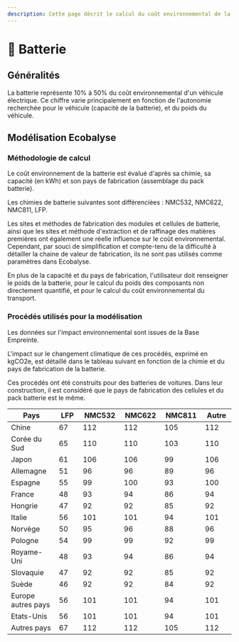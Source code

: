 ```yaml
---
description: Cette page décrit le calcul du coût environnemental de la batterie.
---
```


# 🔋 Batterie

## Généralités

La batterie représente 10% à 50% du coût environnemental d'un véhicule électrique. Ce chiffre varie principalement en fonction de l'autonomie recherchée pour le véhicule (capacité de la batterie), et du poids du véhicule.

## Modélisation Ecobalyse

### Méthodologie de calcul <a href="#methodologie-de-calcul" id="methodologie-de-calcul"></a>

Le coût environnement de la batterie est évalué d'après sa chimie, sa capacité (en kWh) et son pays de fabrication (assemblage du pack batterie).

Les chimies de batterie suivantes sont différenciées : NMC532, NMC622, NMC811, LFP.

Les sites et méthodes de fabrication des modules et cellules de batterie, ainsi que les sites et méthode d'extraction et de raffinage des matières premières ont également une réelle influence sur le coût environnemental. \
Cependant, par souci de simplification et compte-tenu de la difficulté à détailler la chaine de valeur de fabrication, ils ne sont pas utilisés comme paramètres dans Ecobalyse.

En plus de la capacité et du pays de fabrication, l'utilisateur doit renseigner le poids de la batterie, pour le calcul du poids des composants non directement quantifié, et pour le calcul du coût environnemental du transport.

### Procédés utilisés pour la modélisation

Les données sur l'impact environnemental sont issues de la Base Empreinte.

L'impact sur le changement climatique de ces procédés, exprimé en kgCO2e, est détaillé dans le tableau suivant en fonction de la chimie et du pays de fabrication de la batterie.&#x20;

Ces procédés ont été construits pour des batteries de voitures. Dans leur construction, il est considéré que le pays de fabrication des cellules et du pack batterie est le même.

<table><thead><tr><th width="154">Pays</th><th width="84">LFP</th><th width="109">NMC532</th><th width="102">NMC622</th><th width="104">NMC811</th><th width="94">Autre</th></tr></thead><tbody><tr><td>Chine</td><td>67</td><td>112</td><td>112</td><td>105</td><td>112</td></tr><tr><td>Corée du Sud</td><td>65</td><td>110</td><td>110</td><td>103</td><td>110</td></tr><tr><td>Japon </td><td>61</td><td>106</td><td>106</td><td>99</td><td>106</td></tr><tr><td>Allemagne</td><td>51</td><td>96</td><td>96</td><td>89</td><td>96</td></tr><tr><td>Espagne</td><td>55</td><td>99</td><td>100</td><td>93</td><td>100</td></tr><tr><td>France</td><td>48</td><td>93</td><td>94</td><td>86</td><td>94</td></tr><tr><td>Hongrie</td><td>47</td><td>92</td><td>92</td><td>85</td><td>92</td></tr><tr><td>Italie</td><td>56</td><td>101</td><td>101</td><td>94</td><td>101</td></tr><tr><td>Norvège </td><td>50</td><td>95</td><td>96</td><td>88</td><td>96</td></tr><tr><td>Pologne</td><td>54</td><td>99</td><td>99</td><td>92</td><td>99</td></tr><tr><td>Royame-Uni</td><td>48</td><td>93</td><td>94</td><td>86</td><td>94</td></tr><tr><td>Slovaquie </td><td>47</td><td>92</td><td>92</td><td>85</td><td>92</td></tr><tr><td>Suède</td><td>46</td><td>92</td><td>92</td><td>84</td><td>92</td></tr><tr><td>Europe autres pays</td><td>56</td><td>101</td><td>101</td><td>94</td><td>101</td></tr><tr><td>Etats-Unis</td><td>56</td><td>101</td><td>101</td><td>94</td><td>101</td></tr><tr><td>Autres pays</td><td>67</td><td>112</td><td>112</td><td>105</td><td>112</td></tr></tbody></table>

